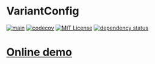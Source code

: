 # VariantConfig

[![main](https://github.com/hanabi1224/VariantConfig/actions/workflows/main.yml/badge.svg)](https://github.com/hanabi1224/VariantConfig/actions/workflows/main.yml)
[![codecov](https://codecov.io/gh/hanabi1224/VariantConfig/branch/main/graph/badge.svg?token=C5YAlYOuCp)](https://codecov.io/gh/hanabi1224/VariantConfig)
[![MIT License](https://img.shields.io/github/license/hanabi1224/VariantConfig.svg)](https://github.com/hanabi1224/VariantConfig/blob/master/LICENSE)
[![dependency status](https://deps.rs/repo/github/hanabi1224/VariantConfig/status.svg?style=flat-square)](https://deps.rs/repo/github/hanabi1224/VariantConfig)
<!-- [![loc](https://tokei.rs/b1/github/hanabi1224/VariantConfig?category=code)](https://github.com/hanabi1224/VariantConfig) -->

# [Online demo](https://variant-config-demo.vercel.app/)
